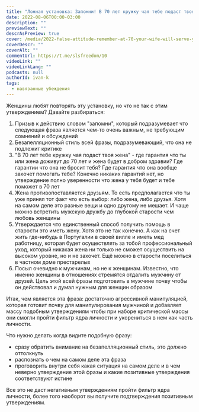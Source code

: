 ```yaml
---
title: "Ложная установка: Запомни! В 70 лет кружку чая тебе подаст твоя жена, а не друзья. Не ставь дружбу выше семьи"
date: 2022-08-06T00:00-03:00
description: ""
previewText: ""
descrAsPreview: true
cover: /media/2022-false-attitude-remember-at-70-your-wife-will-serve-you-a-mug-of-tea-not-your-friends-don-t-put-friendship-before-family.avif
coverDescr: ""
coverAlt: ""
commentUrl: https://t.me/slsfreedom/10
videoLink: ""
videoLinkLang: ""
podcasts: null
authorId: ivan-k
tags:
  - навязанные убеждения
---
```

Женщины любят повторять эту установку, но что не так с этим утверждением? Давайте разбираться:

1. Призыв к действию словом "запомни", который подразумевает что следующая фраза является чем-то очень важным, не требующим сомнений и обсуждений
2. Безапелляционный стиль всей фразы, подразумевающий, что она не подлежит критике
3. "В 70 лет тебе кружку чая подаст твоя жена" - где гарантия что ты или жена доживут до 70 лет и жена будет в добром здравии? Где гарантии что она не бросит тебя? Где гарантия что она вообще захочет помогать тебе? Конечно никаких гарантий нет, но утверждение полно уверенности что жена у тебя будет и тебе поможет в 70 лет
4. Жена противопоставляется друзьям. То есть предполагается что ты уже принял тот факт что есть выбор: либо жена, либо друзья. Хотя на самом деле это разные вещи и одно другому не мешает. И чаще можно встретить мужскую дружбу до глубокой старости чем любовь женщины
6. Утверждается что единственный способ получить помощь в старости это иметь жену. Хотя это не так конечно. А как на счет жить где-нибудь в Португалии в своей вилле и иметь мед работницу, которая будет осуществлять за тобой профессиональный уход, который никакая жена ни только не сможет осуществить на высоком уровне, но и не захочет. Ещё можно в старости поселиться в частном доме престарелых
7. Посыл очевидно к мужчинам, но не к женщинам. Известно, что именно женщины в отношениях стремятся отдалить мужчину от друзей. Цель этой всей фразы подготовить в мужчине почву чтобы он действовал и думал нужным для женщин образом

Итак, чем является эта фраза: достаточно агрессивной манипуляцией, которая готовит почву для манипулирования мужчиной и добавляет массу подобным утверждениям чтобы при наборе критической массы они смогли пройти фильтр ядра личности и укорениться в нем как часть личности.

Что нужно делать когда видите подобную фразу:

- сразу обратить внимание на безапелляционный стиль, это должно оттолкнуть
- распознать о чем на самом деле эта фраза
- проговорить внутри себя какая ситуация на самом деле и в чем неверно утверждение этой фразы и какие позитивные утверждения соответствуют истине

Все это не даст негативным утверждениям пройти фильтр ядра личности, более того наоборот вы получите подтверждения позитивным утверждениям.
